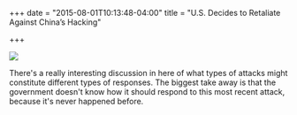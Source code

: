 +++
date = "2015-08-01T10:13:48-04:00"
title = "U.S. Decides to Retaliate Against China’s Hacking"

+++

![](https://s3.amazonaws.com/ejf3-public/hosted_files/ejf_io/nyt_personnel.jpg)

There's a really interesting discussion in here of what types of attacks might constitute different types of responses. The biggest take away is that the government doesn't know how it should respond to this most recent attack, because it's never happened before.﻿
